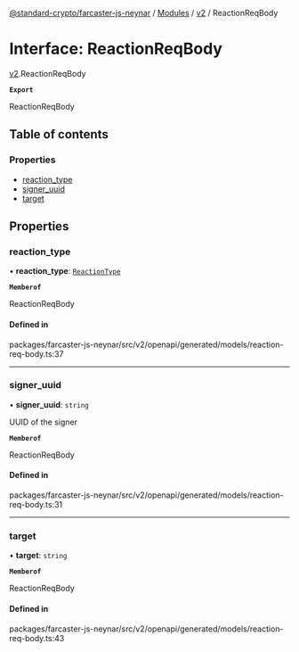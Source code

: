 [@standard-crypto/farcaster-js-neynar](../README.md) / [Modules](../modules.md) / [v2](../modules/v2.md) / ReactionReqBody

# Interface: ReactionReqBody

[v2](../modules/v2.md).ReactionReqBody

**`Export`**

ReactionReqBody

## Table of contents

### Properties

- [reaction\_type](v2.ReactionReqBody.md#reaction_type)
- [signer\_uuid](v2.ReactionReqBody.md#signer_uuid)
- [target](v2.ReactionReqBody.md#target)

## Properties

### reaction\_type

• **reaction\_type**: [`ReactionType`](../enums/v2.ReactionType.md)

**`Memberof`**

ReactionReqBody

#### Defined in

packages/farcaster-js-neynar/src/v2/openapi/generated/models/reaction-req-body.ts:37

___

### signer\_uuid

• **signer\_uuid**: `string`

UUID of the signer

**`Memberof`**

ReactionReqBody

#### Defined in

packages/farcaster-js-neynar/src/v2/openapi/generated/models/reaction-req-body.ts:31

___

### target

• **target**: `string`

**`Memberof`**

ReactionReqBody

#### Defined in

packages/farcaster-js-neynar/src/v2/openapi/generated/models/reaction-req-body.ts:43
